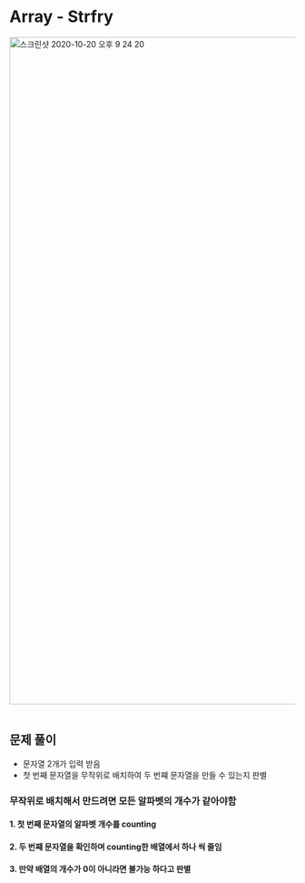 # Array - Strfry
<img width="1174" alt="스크린샷 2020-10-20 오후 9 24 20" src="https://user-images.githubusercontent.com/42570260/96585483-a435d180-131a-11eb-80de-b3a7e85429f5.png">
</br></br>

## 문제 풀이
- 문자열 2개가 입력 받음
- 첫 번째 문자열을 무작위로 배치하여 두 번쨰 문자열을 만들 수 있는지 판별

### 무작위로 배치해서 만드려면 모든 알파벳의 개수가 같아야함
#### 1. 첫 번째 문자열의 알파벳 개수를 counting
#### 2. 두 번쨰 문자열을 확인하며 counting한 배열에서 하나 씩 줄임
#### 3. 만약 배열의 개수가 0이 아니라면 불가능 하다고 판별
